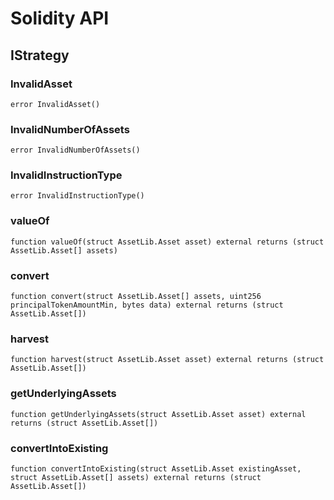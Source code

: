 # Solidity API

## IStrategy

### InvalidAsset

```solidity
error InvalidAsset()
```

### InvalidNumberOfAssets

```solidity
error InvalidNumberOfAssets()
```

### InvalidInstructionType

```solidity
error InvalidInstructionType()
```

### valueOf

```solidity
function valueOf(struct AssetLib.Asset asset) external returns (struct AssetLib.Asset[] assets)
```

### convert

```solidity
function convert(struct AssetLib.Asset[] assets, uint256 principalTokenAmountMin, bytes data) external returns (struct AssetLib.Asset[])
```

### harvest

```solidity
function harvest(struct AssetLib.Asset asset) external returns (struct AssetLib.Asset[])
```

### getUnderlyingAssets

```solidity
function getUnderlyingAssets(struct AssetLib.Asset asset) external returns (struct AssetLib.Asset[])
```

### convertIntoExisting

```solidity
function convertIntoExisting(struct AssetLib.Asset existingAsset, struct AssetLib.Asset[] assets) external returns (struct AssetLib.Asset[])
```

